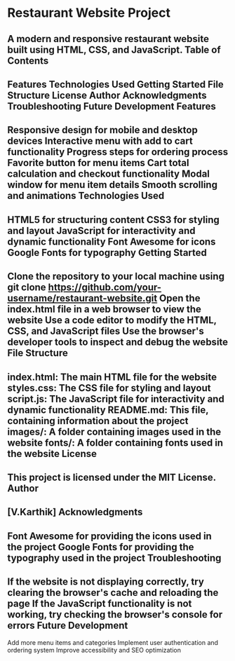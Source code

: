 Restaurant Website Project
==========================
A modern and responsive restaurant website built using HTML, CSS, and JavaScript.
Table of Contents
-----------------
Features
Technologies Used
Getting Started
File Structure
License
Author
Acknowledgments
Troubleshooting
Future Development
Features
--------
Responsive design for mobile and desktop devices
Interactive menu with add to cart functionality
Progress steps for ordering process
Favorite button for menu items
Cart total calculation and checkout functionality
Modal window for menu item details
Smooth scrolling and animations
Technologies Used
--------------------
HTML5 for structuring content
CSS3 for styling and layout
JavaScript for interactivity and dynamic functionality
Font Awesome for icons
Google Fonts for typography
Getting Started
---------------
Clone the repository to your local machine using git clone https://github.com/your-username/restaurant-website.git
Open the index.html file in a web browser to view the website
Use a code editor to modify the HTML, CSS, and JavaScript files
Use the browser's developer tools to inspect and debug the website
File Structure
-----------------
index.html: The main HTML file for the website
styles.css: The CSS file for styling and layout
script.js: The JavaScript file for interactivity and dynamic functionality
README.md: This file, containing information about the project
images/: A folder containing images used in the website
fonts/: A folder containing fonts used in the website
License
-------
This project is licensed under the MIT License.
Author
------
[V.Karthik]
Acknowledgments
---------------
Font Awesome for providing the icons used in the project
Google Fonts for providing the typography used in the project
Troubleshooting
-----------------
If the website is not displaying correctly, try clearing the browser's cache and reloading the page
If the JavaScript functionality is not working, try checking the browser's console for errors
Future Development
---------------------
Add more menu items and categories
Implement user authentication and ordering system
Improve accessibility and SEO optimization

